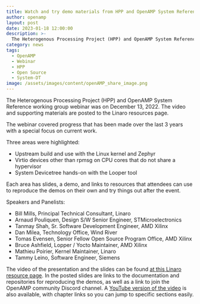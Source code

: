 ```yaml
---
title: Watch and try demo materials from HPP and OpenAMP System Reference Webinar
author: openamp
layout: post
date: 2023-01-18 12:00:00
description: >-
  The Heterogenous Processing Project (HPP) and OpenAMP System Reference working group webinar and supporting materials are posted to the Linaro resources page.
category: news
tags:
  - OpenAMP
  - Webinar
  - HPP
  - Open Source
  - System-DT
image: /assets/images/content/openAMP_share_image.png
---
```

The Heterogenous Processing Project (HPP) and OpenAMP System Reference working group webinar was on December 13, 2022.  The video and supporting materials are posted to the Linaro resources page.

The webinar covered progress that has been made over the last 3 years with a special focus on current work.  

Three areas were highlighted:
* Upstream build and use with the Linux kernel and Zephyr
* Virtio devices other than rpmsg on CPU cores that do not share a hypervisor
* System Devicetree hands-on with the Looper tool

Each area has slides, a demo, and links to resources that attendees can use to reproduce the demos on their own and try things out after the event.  

Speakers and Panelists:
* Bill Mills, Principal Technical Consultant, Linaro
* Arnaud Pouliquen, Design S/W Senior Engineer, STMicroelectronics
* Tanmay Shah, Sr. Software Development Engineer, AMD Xilinx
* Dan Milea, Technology Office, Wind River
* Tomas Evensen, Senior Fellow Open Source Program Office, AMD Xilinx
* Bruce Ashfield, Lopper / Yocto Maintainer, AMD Xilinx
* Mathieu Poirier, Kernel Maintainer, Linaro
* Tammy Leino, Software Engineer, Siemens


The video of the presentation and the slides can be found [at this Linaro resource page](https://resources.linaro.org/en/resource/2QSzYLK9Uxq4CFhVBYAnvb).
In the posted slides are links to the documentation and repositories for reproducing the demos, as well as a link to join the OpenAMP community Discord channel.
A [YouTube version of the video](https://youtu.be/R_5DOIvo7tI) is also available, with chapter links so you can jump to specific sections easily.
